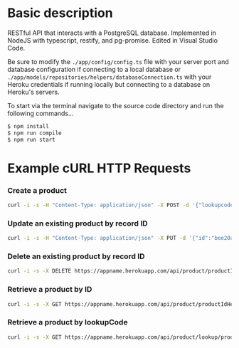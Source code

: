 # Basic description
RESTful API that interacts with a PostgreSQL database. Implemented in NodeJS with typescript, restify, and pg-promise. Edited in Visual Studio Code.  
  
Be sure to modify the `./app/config/config.ts` file with your server port and database configuration if connecting to a local database or `./app/models/repositories/helpers/databaseConnection.ts` with your Heroku credentials if running locally but connecting to a database on Heroku's servers.  
  
To start via the terminal navigate to the source code directory and run the following commands...  
```sh
$ npm install
$ npm run compile
$ npm run start
```

 # Example cURL HTTP Requests
 ### Create a product
```sh
curl -i -s -H "Content-Type: application/json" -X POST -d '{"lookupcode":"codeTest","name":"testproduct","description":"testproductdesc","price":4.99,"inventory":48}' https://appname.herokuapp.com/api/product/
```  
### Update an existing product by record ID
```sh
curl -i -s -H "Content-Type: application/json" -X PUT -d '{"id":"bee20aed-5245-46a7-b19c-9ef6abd4ca5c","lookupCode":"lookupcode4","count":200}' https://appname.herokuapp.com/api/product/productIdHere
```
### Delete an existing product by record ID
```sh
curl -i -s -X DELETE https://appname.herokuapp.com/api/product/productIdHere
```
### Retrieve a product by ID
```sh
curl -i -s -X GET https://appname.herokuapp.com/api/product/productIdHere
```
### Retrieve a product by lookupCode
```sh
curl -i -s -X GET https://appname.herokuapp.com/api/product/lookup/productCodeHere
```

